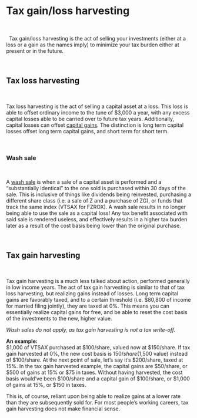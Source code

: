 # Tax gain/loss harvesting

&nbsp;  

  Tax gain/loss harvesting is the act of selling your investments (either at a loss or a gain as the names imply) to minimize your tax burden either at present or in the future.

&nbsp;  

## Tax loss harvesting

&nbsp;  

Tax loss harvesting is the act of selling a capital asset at a loss. This loss is able to offset ordinary income to the tune of $3,000 a year, with any excess capital losses able to be carried over to future tax years. Additionally, capital losses can offset [capital gains](/taxation/capital-gains). The distinction is long term capital losses offset long term capital gains, and short term for short term.


&nbsp;  

### Wash sale

&nbsp;  

A [wash sale](https://www.irs.gov/publications/p550) is when a sale of a capital asset is performed and a “substantially identical” to the one sold is purchased within 30 days of the sale. This is inclusive of things like dividends being reinvested, purchasing a different share class (i.e. a sale of Z and a purchase of ZG), or funds that track the same index (VTSAX for FZROX). A wash sale results in no longer being able to use the sale as a capital loss! Any tax benefit associated with said sale is rendered useless, and effectively results in a higher tax burden later as a result of the cost basis being lower than the original purchase.

&nbsp;  

## Tax gain harvesting

&nbsp;  

Tax gain harvesting is a much less talked about action, performed generally in low income years. The act of tax gain harvesting is similar to that of tax loss harvesting, but realizing gains instead of losses. Long term capital gains are favorably taxed, and to a certain threshold (i.e. $80,800 of income for married filing jointly), they are taxed at 0%. This means you can essentially realize capital gains for free, and be able to reset the cost basis of the investments to the new, higher value.  

_Wash sales do not apply, as tax gain harvesting is not a tax write-off._

**An example:**  
$1,000 of VTSAX purchased at $100/share, valued now at $150/share. If tax gain harvested at 0%, the new cost basis is $150/share ($1,500 value) instead of $100/share. At the next point of sale, let’s say it’s $200/share, taxed at 15%. In the tax gain harvested example, the capital gains are $50/share, or $500 of gains at 15% or $75 in taxes. Without having harvested, the cost basis would’ve been $100/share and a capital gain of $100/share, or $1,000 of gains at 15%, or $150 in taxes.
	
This is, of course, reliant upon being able to realize gains at a lower rate than they are subsequently sold for. For most people’s working careers, tax gain harvesting does not make financial sense.
